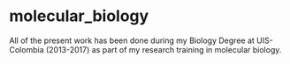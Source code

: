# molecular_biology

All of the present work has been done during my Biology Degree at UIS-Colombia (2013-2017) as part of my research training in molecular biology.
